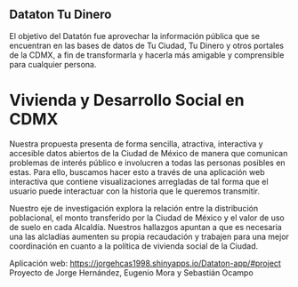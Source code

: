 ## Dataton Tu Dinero
El objetivo del Datatón fue aprovechar la información pública que se encuentran en las bases de datos de Tu Ciudad, Tu Dinero y otros portales de la CDMX, a fin de transformarla y hacerla más amigable y comprensible para cualquier persona.

# Vivienda y Desarrollo Social en CDMX
Nuestra propuesta presenta de forma sencilla, atractiva, interactiva y accesible datos abiertos de la Ciudad de México de manera que comunican problemas de interés público e involucren a todas las personas posibles en estas. Para ello, buscamos hacer esto a través de una aplicación web interactiva que contiene visualizaciones arregladas de tal forma que el usuario puede interactuar con la historia que le queremos transmitir.

Nuestro eje de investigación explora la relación entre la distribución poblacional, el monto transferido por la Ciudad de México y el valor de uso de suelo en cada Alcaldía. Nuestros hallazgos apuntan a que es necesaria una las alcladías aumenten su propia recaudación y trabajen para una mejor coordinación en cuanto a la política de vivienda social de la Ciudad.


Aplicación web:
https://jorgehcas1998.shinyapps.io/Dataton-app/#project
Proyecto de Jorge Hernández, Eugenio Mora y Sebastián Ocampo
